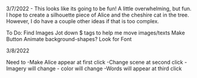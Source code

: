 3/7/2022 - This looks like its going to be fun! A little overwhelming, but fun. I hope to create a silhouette piece of Alice and the cheshire cat in the tree. However, I do have a couple other ideas if that is too complex. 

To Do: 
Find Images
Jot down $ tags to help me move images/texts
Make Button 
Animate background-shapes? 
Look for Font

3/8/2022 

Need to 
-Make Alice appear at first click
-Change scene at second click 
    - Imagery will change 
    - color will change 
-Words will appear at third click